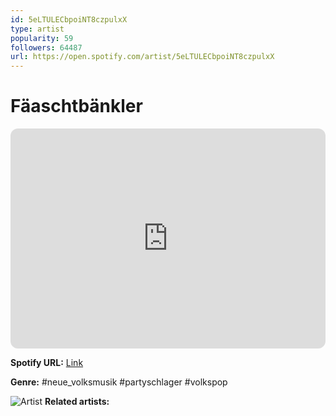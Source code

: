 ```yaml
---
id: 5eLTULECbpoiNT8czpulxX
type: artist
popularity: 59
followers: 64487
url: https://open.spotify.com/artist/5eLTULECbpoiNT8czpulxX
---
```

# Fäaschtbänkler

<iframe style="border-radius:12px" src="https://open.spotify.com/embed/artist/5eLTULECbpoiNT8czpulxX" width="100%" height="352" frameBorder="0" allowfullscreen="" allow="autoplay; clipboard-write; encrypted-media; fullscreen; picture-in-picture" loading="lazy"></iframe>

**Spotify URL:** [Link](https://open.spotify.com/artist/5eLTULECbpoiNT8czpulxX)

**Genre:**  #neue_volksmusik #partyschlager #volkspop

![Artist](https://i.scdn.co/image/ab6761610000e5ebe684013dd1036bcbf63bc852)
**Related artists:**

